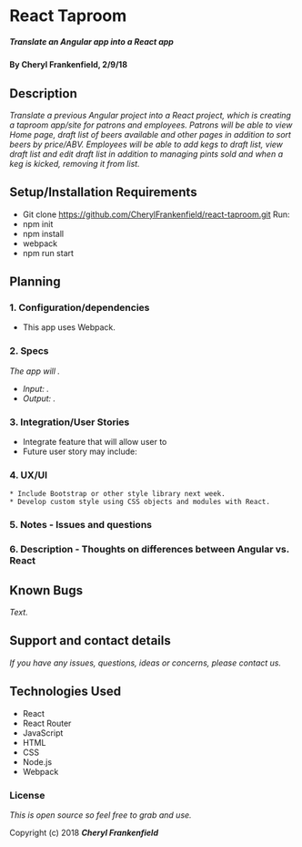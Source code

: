 # React Taproom

##### Translate an Angular app into a React app  

#### By Cheryl Frankenfield, 2/9/18

## Description

_Translate a previous Angular project into a React project, which is creating a taproom app/site for patrons and employees. Patrons will be able to view Home page, draft list of beers available and other pages in addition to sort beers by price/ABV. Employees will be able to add kegs to draft list, view draft list and edit draft list in addition to managing pints sold and when a keg is kicked, removing it from list._

## Setup/Installation Requirements

* Git clone https://github.com/CherylFrankenfield/react-taproom.git
Run:
* npm init
* npm install
* webpack
* npm run start

## Planning

### 1. Configuration/dependencies
  * This app uses Webpack.

### 2. Specs
_The app will ._
* _Input: ._
* _Output: ._

### 3. Integration/User Stories
  * Integrate feature that will allow user to
  * Future user story may include:

### 4. UX/UI
    * Include Bootstrap or other style library next week.
    * Develop custom style using CSS objects and modules with React.

### 5. Notes - Issues and questions

### 6. Description - Thoughts on differences between Angular vs. React     

## Known Bugs

_Text._

## Support and contact details

_If you have any issues, questions, ideas or concerns, please contact us._

## Technologies Used

* React
* React Router
* JavaScript
* HTML
* CSS
* Node.js
* Webpack

### License

*This is open source so feel free to grab and use.*

Copyright (c) 2018 **_Cheryl Frankenfield_**
